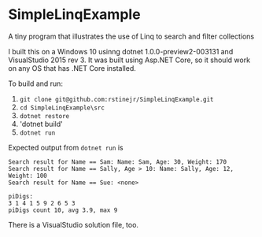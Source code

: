 # SimpleLinqExample

A tiny program that illustrates the use of Linq to search and filter collections

I built this on a Windows 10 usinng dotnet 1.0.0-preview2-003131 and
VisualStudio 2015 rev 3.  It was built using Asp.NET Core, so it should work on
any OS that has .NET Core installed.

To build and run:

1. `git clone git@github.com:rstinejr/SimpleLinqExample.git`
2. `cd SimpleLinqExample\src`
3. `dotnet restore`
4. 'dotnet build'
5. `dotnet run`

Expected output from `dotnet run` is
```
Search result for Name == Sam: Name: Sam, Age: 30, Weight: 170
Search result for Name == Sally, Age > 10: Name: Sally, Age: 12, Weight: 100
Search result for Name == Sue: <none>

piDigs:
3 1 4 1 5 9 2 6 5 3
piDigs count 10, avg 3.9, max 9
```

There is a VisualStudio solution file, too.
